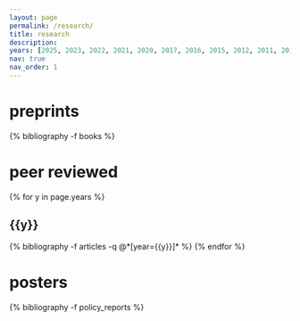 ```yaml
---
layout: page
permalink: /research/
title: research
description: 
years: [2025, 2023, 2022, 2021, 2020, 2017, 2016, 2015, 2012, 2011, 2010]
nav: true
nav_order: 1
---
```

<!-- _pages/publications.md -->
<div class="publications">

<h1>preprints</h1>

{% bibliography -f books %}

<h1> peer reviewed </h1>

{% for y in page.years %}
  <h2 class="year">{{y}}</h2>
  {% bibliography -f articles -q @*[year={{y}}]* %}
{% endfor %}



<h1>posters</h1>

{% bibliography -f policy_reports %}

</div>


